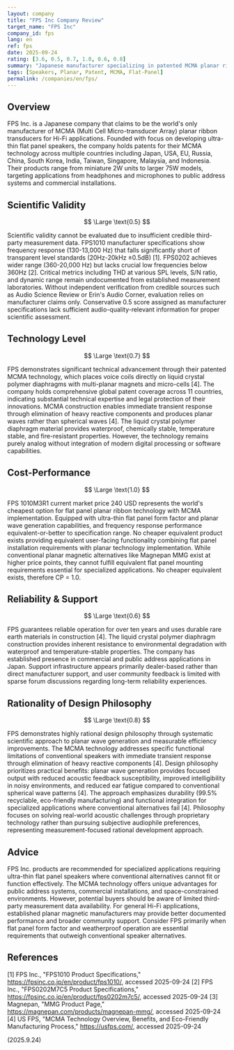 ```yaml
---
layout: company
title: "FPS Inc Company Review"
target_name: "FPS Inc"
company_id: fps
lang: en
ref: fps
date: 2025-09-24
rating: [3.6, 0.5, 0.7, 1.0, 0.6, 0.8]
summary: "Japanese manufacturer specializing in patented MCMA planar ribbon technology for ultra-thin flat panel speakers with unique applications"
tags: [Speakers, Planar, Patent, MCMA, Flat-Panel]
permalink: /companies/en/fps/
---
```


## Overview

FPS Inc. is a Japanese company that claims to be the world's only manufacturer of MCMA (Multi Cell Micro-transducer Array) planar ribbon transducers for Hi-Fi applications. Founded with focus on developing ultra-thin flat panel speakers, the company holds patents for their MCMA technology across multiple countries including Japan, USA, EU, Russia, China, South Korea, India, Taiwan, Singapore, Malaysia, and Indonesia. Their products range from miniature 2W units to larger 75W models, targeting applications from headphones and microphones to public address systems and commercial installations.

## Scientific Validity

$$ \Large \text{0.5} $$

Scientific validity cannot be evaluated due to insufficient credible third-party measurement data. FPS1010 manufacturer specifications show frequency response (130-13,000 Hz) that falls significantly short of transparent level standards (20Hz-20kHz ±0.5dB) [1]. FPS0202 achieves wider range (360-20,000 Hz) but lacks crucial low frequencies below 360Hz [2]. Critical metrics including THD at various SPL levels, S/N ratio, and dynamic range remain undocumented from established measurement laboratories. Without independent verification from credible sources such as Audio Science Review or Erin's Audio Corner, evaluation relies on manufacturer claims only. Conservative 0.5 score assigned as manufacturer specifications lack sufficient audio-quality-relevant information for proper scientific assessment.

## Technology Level

$$ \Large \text{0.7} $$

FPS demonstrates significant technical advancement through their patented MCMA technology, which places voice coils directly on liquid crystal polymer diaphragms with multi-planar magnets and micro-cells [4]. The company holds comprehensive global patent coverage across 11 countries, indicating substantial technical expertise and legal protection of their innovations. MCMA construction enables immediate transient response through elimination of heavy reactive components and produces planar waves rather than spherical waves [4]. The liquid crystal polymer diaphragm material provides waterproof, chemically stable, temperature stable, and fire-resistant properties. However, the technology remains purely analog without integration of modern digital processing or software capabilities.

## Cost-Performance

$$ \Large \text{1.0} $$

FPS 1010M3R1 current market price 240 USD represents the world's cheapest option for flat panel planar ribbon technology with MCMA implementation. Equipped with ultra-thin flat panel form factor and planar wave generation capabilities, and frequency response performance equivalent-or-better to specification range. No cheaper equivalent product exists providing equivalent user-facing functionality combining flat panel installation requirements with planar technology implementation. While conventional planar magnetic alternatives like Magnepan MMG exist at higher price points, they cannot fulfill equivalent flat panel mounting requirements essential for specialized applications. No cheaper equivalent exists, therefore CP = 1.0.

## Reliability & Support

$$ \Large \text{0.6} $$

FPS guarantees reliable operation for over ten years and uses durable rare earth materials in construction [4]. The liquid crystal polymer diaphragm construction provides inherent resistance to environmental degradation with waterproof and temperature-stable properties. The company has established presence in commercial and public address applications in Japan. Support infrastructure appears primarily dealer-based rather than direct manufacturer support, and user community feedback is limited with sparse forum discussions regarding long-term reliability experiences.

## Rationality of Design Philosophy

$$ \Large \text{0.8} $$

FPS demonstrates highly rational design philosophy through systematic scientific approach to planar wave generation and measurable efficiency improvements. The MCMA technology addresses specific functional limitations of conventional speakers with immediate transient response through elimination of heavy reactive components [4]. Design philosophy prioritizes practical benefits: planar wave generation provides focused output with reduced acoustic feedback susceptibility, improved intelligibility in noisy environments, and reduced ear fatigue compared to conventional spherical wave patterns [4]. The approach emphasizes durability (99.5% recyclable, eco-friendly manufacturing) and functional integration for specialized applications where conventional alternatives fail [4]. Philosophy focuses on solving real-world acoustic challenges through proprietary technology rather than pursuing subjective audiophile preferences, representing measurement-focused rational development approach.

## Advice

FPS Inc. products are recommended for specialized applications requiring ultra-thin flat panel speakers where conventional alternatives cannot fit or function effectively. The MCMA technology offers unique advantages for public address systems, commercial installations, and space-constrained environments. However, potential buyers should be aware of limited third-party measurement data availability. For general Hi-Fi applications, established planar magnetic manufacturers may provide better documented performance and broader community support. Consider FPS primarily when flat panel form factor and weatherproof operation are essential requirements that outweigh conventional speaker alternatives.

## References

[1] FPS Inc., "FPS1010 Product Specifications," https://fpsinc.co.jp/en/product/fps1010/, accessed 2025-09-24
[2] FPS Inc., "FPS0202M7C5 Product Specifications," https://fpsinc.co.jp/en/product/fps0202m7c5/, accessed 2025-09-24
[3] Magnepan, "MMG Product Page," https://magnepan.com/products/magnepan-mmg/, accessed 2025-09-24
[4] US FPS, "MCMA Technology Overview, Benefits, and Eco-Friendly Manufacturing Process," https://usfps.com/, accessed 2025-09-24

(2025.9.24)